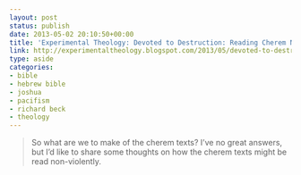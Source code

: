 ```yaml
---
layout: post
status: publish
date: 2013-05-02 20:10:50+00:00
title: 'Experimental Theology: Devoted to Destruction: Reading Cherem Non-Violently'
link: http://experimentaltheology.blogspot.com/2013/05/devoted-to-destruction-reading-cherem.html
type: aside
categories:
- bible
- hebrew bible
- joshua
- pacifism
- richard beck
- theology
---
```


> 
  
> 
> So what are we to make of the cherem texts? I’ve no great answers, but I’d like to share some thoughts on how the cherem texts might be read non-violently.
> 
> 

